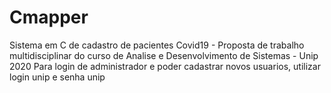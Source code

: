 # Cmapper
Sistema em C de cadastro de pacientes Covid19 - Proposta de trabalho multidisciplinar do curso de Analise e Desenvolvimento de Sistemas - Unip 2020
Para login de administrador e poder cadastrar novos usuarios, utilizar login unip e senha unip
